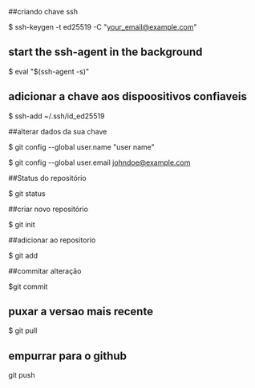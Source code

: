 ##criando chave ssh

$ ssh-keygen -t ed25519 -C "your_email@example.com"

## start the ssh-agent in the background

$ eval "$(ssh-agent -s)"

## adicionar a chave aos dispoositivos confiaveis

$ ssh-add ~/.ssh/id_ed25519

##alterar dados da sua chave 

$ git config --global user.name "user name"

$ git config --global user.email johndoe@example.com

##Status do repositório

$ git status

##criar novo repositório

$ git init

##adicionar ao repositorio

$ git add 

##commitar alteração

$git commit

## puxar a versao mais recente

$ git pull

## empurrar para o github

git push
